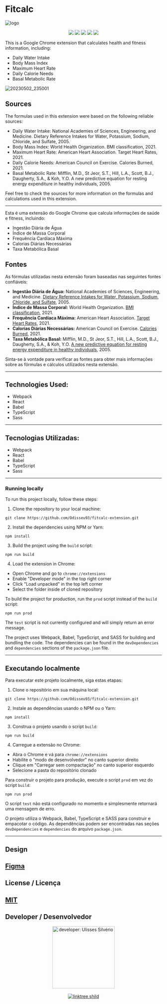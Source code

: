 # Fitcalc


![logo](https://user-images.githubusercontent.com/76600539/235824118-1520f429-d8f5-47ef-8deb-cc5bb6d99b32.png)

<div align='center'> 
    <img src="https://img.shields.io/badge/React-20232A?style=for-the-badge&logo=react&logoColor=61DAFB"/>
    <img src="https://img.shields.io/badge/TypeScript-007ACC?style=for-the-badge&logo=typescript&logoColor=white"/>
    <img src="https://img.shields.io/badge/Sass-CC6699?style=for-the-badge&logo=sass&logoColor=white"/>
     <img src="https://img.shields.io/badge/webpack-%238DD6F9.svg?style=for-the-badge&logo=webpack&logoColor=black"/>
    <img src="https://img.shields.io/badge/Babel-F9DC3e?style=for-the-badge&logo=babel&logoColor=black"/>
</div>   

This is a Google Chrome extension that calculates health and fitness information, including:

- Daily Water Intake
- Body Mass Index
- Maximum Heart Rate
- Daily Calorie Needs
- Basal Metabolic Rate

![20230502_235001](https://user-images.githubusercontent.com/76600539/235824577-9e5cfe1e-6f19-4084-9bb7-ded9805bd794.gif)


## Sources
The formulas used in this extension were based on the following reliable sources:

- Daily Water Intake: National Academies of Sciences, Engineering, and Medicine. Dietary Reference Intakes for Water, Potassium, Sodium, Chloride, and Sulfate, 2005.
- Body Mass Index: World Health Organization. BMI classification, 2021.
- Maximum Heart Rate: American Heart Association. Target Heart Rates, 2021.
- Daily Calorie Needs: American Council on Exercise. Calories Burned, 2021.
- Basal Metabolic Rate: Mifflin, M.D., St Jeor, S.T., Hill, L.A., Scott, B.J., Daugherty, S.A., & Koh, Y.O. A new predictive equation for resting energy expenditure in healthy individuals, 2005.

Feel free to check the sources for more information on the formulas and calculations used in this extension.

---
Esta é uma extensão do Google Chrome que calcula informações de saúde e fitness, incluindo:

- Ingestão Diária de Água
- Índice de Massa Corporal
- Frequência Cardíaca Máxima
- Calorias Diárias Necessárias
- Taxa Metabólica Basal

## Fontes

As fórmulas utilizadas nesta extensão foram baseadas nas seguintes fontes confiáveis:

- **Ingestão Diária de Água:** National Academies of Sciences, Engineering, and Medicine. [Dietary Reference Intakes for Water, Potassium, Sodium, Chloride, and Sulfate](https://www.nap.edu/catalog/10925/dietary-reference-intakes-for-water-potassium-sodium-chloride-and-sulfate), 2005.
- **Índice de Massa Corporal:** World Health Organization. [BMI classification](https://www.who.int/health-topics/obesity#tab=tab_2), 2021.
- **Frequência Cardíaca Máxima:** American Heart Association. [Target Heart Rates](https://www.heart.org/en/healthy-living/fitness/fitness-basics/target-heart-rates), 2021.
- **Calorias Diárias Necessárias:** American Council on Exercise. [Calories Burned](https://www.acefitness.org/education-and-resources/lifestyle/blog/112/what-are-calories-and-how-do-we-burn-them/), 2021.
- **Taxa Metabólica Basal:** Mifflin, M.D., St Jeor, S.T., Hill, L.A., Scott, B.J., Daugherty, S.A., &amp; Koh, Y.O. [A new predictive equation for resting energy expenditure in healthy individuals](https://www.ncbi.nlm.nih.gov/pubmed/15883556), 2005.

Sinta-se à vontade para verificar as fontes para obter mais informações sobre as fórmulas e cálculos utilizados nesta extensão.

---
## Technologies Used:

- Webpack
- React
- Babel
- TypeScript
- Sass
---
## Tecnologias Utilizadas:

- Webpack
- React
- Babel
- TypeScript
- Sass
---
### Running locally
To run this project locally, follow these steps:

1. Clone the repository to your local machine:
```
git clone https://github.com/Odisseu93/fitcalc-extension.git
```

2. Install the dependencies using NPM or Yarn:
```
npm install
```

3. Build the project using the `build` script:
```
npm run build
```

4. Load the extension in Chrome:
- Open Chrome and go to `chrome://extensions`
- Enable "Developer mode" in the top right corner
- Click "Load unpacked" in the top left corner
- Select the folder inside of cloned repository

To build the project for production, run the `prod` script instead of the `build` script:
```
npm run prod
```

The `test` script is not currently configured and will simply return an error message.

The project uses Webpack, Babel, TypeScript, and SASS for building and bundling the code. The dependencies can be found in the `devDependencies` and `dependencies` sections of the `package.json` file.


---

## Executando localmente
Para executar este projeto localmente, siga estas etapas:

1. Clone o repositório em sua máquina local:
```
git clone https://github.com/Odisseu93/fitcalc-extension.git
```

2. Instale as dependências usando o NPM ou o Yarn:
```
npm install
```

3. Construa o projeto usando o script `build`:
```
npm run build
```

4. Carregue a extensão no Chrome:
- Abra o Chrome e vá para `chrome://extensions`
- Habilite o "modo de desenvolvedor" no canto superior direito
- Clique em "Carregar sem compactação" no canto superior esquerdo
- Selecione a pasta do repositório clonado

Para construir o projeto para produção, execute o script `prod` em vez do script `build`:
```
npm run prod
```

O script `test` não está configurado no momento e simplesmente retornará uma mensagem de erro.

O projeto utiliza o Webpack, Babel, TypeScript e SASS para construir e empacotar o código. As dependências podem ser encontradas nas seções `devDependencies` e `dependencies` do arquivo `package.json`.

---
## Design
[Figma](https://www.figma.com/file/M4711jqG2PBBV0bSIIq5GR/FitCalc?node-id=0%3A1&t=ZgpSb4SRRvIdwmS0-1)
---
## License / Licença
[MIT](LICENSE.md) 
---
## Developer / Desenvolvedor

<div align="center">
  <img src="https://user-images.githubusercontent.com/76600539/235897309-88ab21df-d0be-4905-829c-36ab68ebc2e8.png" alt="developer: Ulisses Silvério"    width="200px" align="center"/>
</div>
<br>
<div align="center" margin="50px">
 <a href="https://linktr.ee/ulissessilverio" align="center">
  <img src="https://img.shields.io/badge/linktree-1de9b6?style=for-the-badge&logo=linktree&logoColor=white" alt="linktree shild" />
</a>
</div>
  
